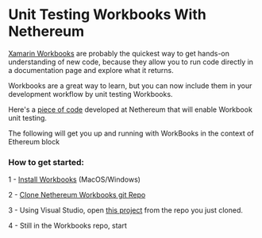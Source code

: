 # Unit Testing Workbooks With Nethereum

[Xamarin Workbooks](https://xamarinhelp.com/introduction-xamarin-workbooks/) are probably the quickest way to get hands-on understanding of new code, because they allow you to run code directly in a documentation page and explore what it returns.

Workbooks are a great way to learn, but you can now include them in your development workflow by unit testing Workbooks.

Here's a [piece of code](https://github.com/Nethereum/Nethereum.Workbooks/blob/master/Nethereum.Worbooks.Tests/Nethereum.Worbooks.Tests/NethereumGettingStartedSmartContractsWorkbookTest.cs) developed at Nethereum that will enable Workbook unit testing.

The following will get you up and running with WorkBooks in the context of Ethereum block

### How to get started:

1 - [Install Workbooks](https://developer.xamarin.com/guides/cross-platform/workbooks/install/#Download_and_Installation) (MacOS/Windows)

2 - [Clone Nethereum Workbooks git Repo](https://github.com/Nethereum/Nethereum.Workbooks)

3 - Using Visual Studio, open [this project](https://github.com/Nethereum/Nethereum.Workbooks/blob/master/Nethereum.Worbooks.Tests/Nethereum.Worbooks.Tests/Nethereum.Worbooks.Tests.csproj) from the repo you just cloned.

4 - Still in the Workbooks repo, start 
